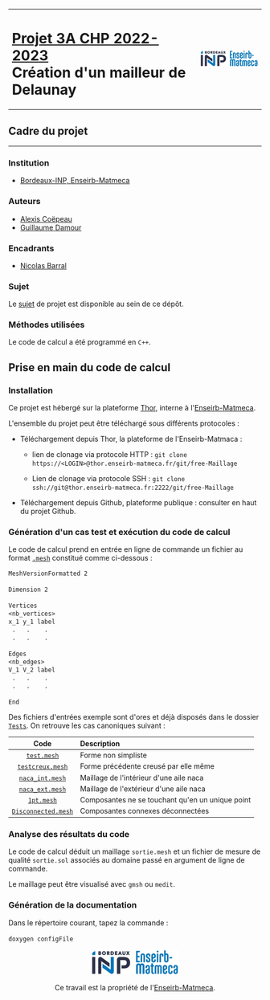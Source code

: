 <table style="width:100%">
    <tr > <td> <h1> <a href="https://ccc.bordeaux-inp.fr/syllabus/index.php?annee=2022&mode=consultation&chemin=71125_71123_71122_71105_71104_71019_70340&langue=1">Projet 3A CHP 2022-2023</a> <br> Création d'un mailleur de Delaunay </h1> 
 </td> <td> <img src="./Documentation/EMMK-logo.png" alt="Logo Enseirb-Matmeca"> </td> </tr>
</table>


## **Cadre du projet**
---------------------
### **Institution** 
- [Bordeaux-INP, Enseirb-Matmeca](https://enseirb-matmeca.bordeaux-inp.fr/fr)

### **Auteurs**

- [Alexis Coëpeau](https://www.linkedin.com/in/alexis-co%C3%ABpeau/)
- [Guillaume Damour](https://www.linkedin.com/in/guillaume-damour-5021331b7/)


### **Encadrants**
- [Nicolas Barral](https://nicolasbarral.fr/)

### **Sujet**

Le [sujet](./Documentation/projet_delaunay.pdf) de projet est disponible au sein de ce dépôt.

### **Méthodes utilisées**

Le code de calcul a été programmé en `C++`.

## **Prise en main du code de calcul**


### **Installation**

Ce projet est hébergé sur la plateforme [Thor](https://thor.enseirb-matmeca.fr/), interne à l'[Enseirb-Matmeca](https://enseirb-matmeca.bordeaux-inp.fr/fr).

L'ensemble du projet peut être téléchargé sous différents protocoles : 

* Téléchargement depuis Thor, la plateforme de l'Enseirb-Matmaca :
    * lien de clonage via protocole HTTP :  `git clone https://<LOGIN>@thor.enseirb-matmeca.fr/git/free-Maillage`

    * Lien de clonage via protocole SSH :  `git clone ssh://git@thor.enseirb-matmeca.fr:2222/git/free-Maillage`

* Téléchargement depuis Github, plateforme publique : consulter en haut du projet Github.

### **Génération d'un cas test et exécution du code de calcul**
Le code de calcul prend en entrée en ligne de commande un fichier au format [`.mesh`](./entrees.txt) constitué comme ci-dessous : 

```
MeshVersionFormatted 2

Dimension 2

Vertices
<nb_vertices>
x_1 y_1 label
 .   .    .
 .   .    .

Edges
<nb_edges>
V_1 V_2 label
 .   .    .
 .   .    .

End 
```

Des fichiers d'entrées exemple sont d'ores et déjà disposés dans le dossier [`Tests`](./Tests/). On retrouve les cas canoniques suivant :

|                    Code                          | Description                                      |
|:------------------------------------------------:|:-------------------------------------------------|
| [`test.mesh`](./Tests/test.mesh)                 | Forme non simpliste                              |
| [`testcreux.mesh`](./Tests/testcreux.mesh)       | Forme précédente creusé par elle même            |
| [`naca_int.mesh`](./Tests/naca_int.mesh)         | Maillage de l'intérieur d'une aile naca          |
| [`naca_ext.mesh`](./Tests/naca_ext.mesh)         | Maillage de l'extérieur d'une aile naca          |
| [`1pt.mesh`](./Tests/1pt.mesh)                   | Composantes ne se touchant qu'en un unique point |
| [`Disconnected.mesh`](./Tests/Disconnected.mesh) | Composantes connexes déconnectées                |

### **Analyse des résultats du code**
Le code de calcul déduit un maillage `sortie.mesh` et un fichier de mesure de qualité `sortie.sol` associés au domaine passé en argument de ligne de commande.

Le maillage peut être visualisé avec `gmsh` ou `medit`.

### **Génération de la documentation**

Dans le répertoire courant, tapez la commande :

`doxygen configFile` 

<div style='text-align:center'>
    <img src="./Documentation/EMMK-logo.png" alt="Logo Enseirb-Matmeca">

Ce travail est la propriété de l'[Enseirb-Matmeca](https://enseirb-matmeca.bordeaux-inp.fr/fr).
</div>
